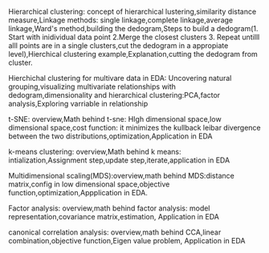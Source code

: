 Hierarchical clustering: concept of hierarchical lustering,similarity distance measure,Linkage methods: single linkage,complete linkage,average linkage,Ward's method,building the 
dedogram,Steps to build a dedogram(1. Start with inidividual data point 2.Merge the closest clusters 3. Repeat untilll alll points are in a single clusters,cut the dedogram in a appropiate level),Hierchical clustering example,Explanation,cutting the dedogram from cluster.

Hierchichal clustering for multivare data in EDA: Uncovering natural grouping,visualizing multivariate relationships with dedogram,dimensionality and hierarchical clustering:PCA,factor analysis,Exploring varriable in relationship

t-SNE: overview,Math behind t-sne: HIgh dimensional space,low dimensional space,cost function: it minimizes the kullback leibar divergence between the two distributions,optimization,Application in EDA

k-means clustering: overview,Math behind k means: intialization,Assignment step,update step,iterate,application in EDA

Multidimensional scaling(MDS):overview,math behind MDS:distance matrix,config in low dimensional space,objective function,optimization,Appplication in EDA.

Factor analysis: overview,math behind factor analysis: model representation,covariance matrix,estimation, Application in EDA

canonical correlation analysis: overview,math behind CCA,linear combination,objective function,Eigen value problem, Application in EDA
